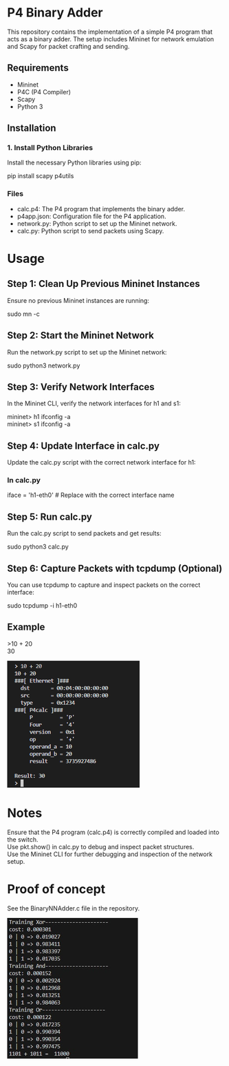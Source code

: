 # P4 Binary Adder

This repository contains the implementation of a simple P4 program that acts as a binary adder. The setup includes Mininet for network emulation and Scapy for packet crafting and sending.

## Requirements

- Mininet
- P4C (P4 Compiler)
- Scapy
- Python 3

## Installation

### 1. Install Python Libraries

Install the necessary Python libraries using pip:


pip install scapy p4utils

### Files
- calc.p4: The P4 program that implements the binary adder.
- p4app.json: Configuration file for the P4 application.
- network.py: Python script to set up the Mininet network.
- calc.py: Python script to send packets using Scapy.


# Usage

## Step 1: Clean Up Previous Mininet Instances
Ensure no previous Mininet instances are running:

sudo mn -c  

## Step 2: Start the Mininet Network
Run the network.py script to set up the Mininet network:

sudo python3 network.py


## Step 3: Verify Network Interfaces
In the Mininet CLI, verify the network interfaces for h1 and s1:
 
mininet> h1 ifconfig -a  
mininet> s1 ifconfig -a 


## Step 4: Update Interface in calc.py  
Update the calc.py script with the correct network interface for h1:

### In calc.py
iface = 'h1-eth0'  # Replace with the correct interface name


## Step 5: Run calc.py
Run the calc.py script to send packets and get results:

sudo python3 calc.py


## Step 6: Capture Packets with tcpdump (Optional)
You can use tcpdump to capture and inspect packets on the correct interface:

sudo tcpdump -i h1-eth0


## Example

\>10 + 20  
30

![Proof about working](./image.png)




# Notes
Ensure that the P4 program (calc.p4) is correctly compiled and loaded into the switch.  
Use pkt.show() in calc.py to debug and inspect packet structures.  
Use the Mininet CLI for further debugging and inspection of the network setup.  

# Proof of concept

See the BinaryNNAdder.c file in the repository.    

![NN in C file](./cnn.png)